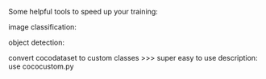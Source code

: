 Some helpful tools to speed up your training:


image classification:




object detection:

convert cocodataset to custom classes >>> super easy to use
description:
use cococustom.py




